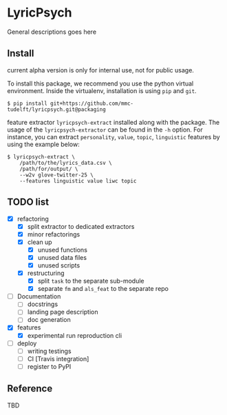 # LyricPsych

General descriptions goes here


## Install

current alpha version is only for internal use, not for public usage.

To install this package, we recommend you use the python virtual environment. Inside the virtualenv, installation is using `pip` and `git`.

```console
$ pip install git+https://github.com/mmc-tudelft/lyricpsych.git@packaging
```
feature extractor `lyricpsych-extract` installed along with the package. The usage of the `lyricpsych-extractor` can be found in the `-h` option. For instance, you can extract `personality`, `value`, `topic`, `linguistic` features by using the example below:

```console
$ lyricpsych-extract \
    /path/to/the/lyrics_data.csv \
    /path/for/output/ \
    --w2v glove-twitter-25 \
    --features linguistic value liwc topic
```



## TODO list

- [x] refactoring
  - [x] split extractor to dedicated extractors
  - [x] minor refactorings
  - [x] clean up
    - [x] unused functions
    - [x] unused data files
    - [x] unused scripts
  - [x] restructuring
    - [x] split `task` to the separate sub-module
    - [x] separate `fm` and `als_feat` to the separate repo
- [ ] Documentation
  - [ ] docstrings
  - [ ] landing page description
  - [ ] doc generation
- [x] features
  - [x] experimental run reproduction cli
- [ ] deploy
  - [ ] writing testings
  - [ ] CI [Travis integration]
  - [ ] register to PyPI

## Reference

TBD
